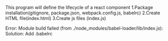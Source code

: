 This program will define the lifecycle of a react component
1.Package installation(gitignore, package.json, webpack.config.js, babelrc)
2.Create HTML file(index.html)
3.Create js files (index.js)

Error:
Module build failed (from ./node_modules/babel-loader/lib/index.js):
Solution: Add .babelrc